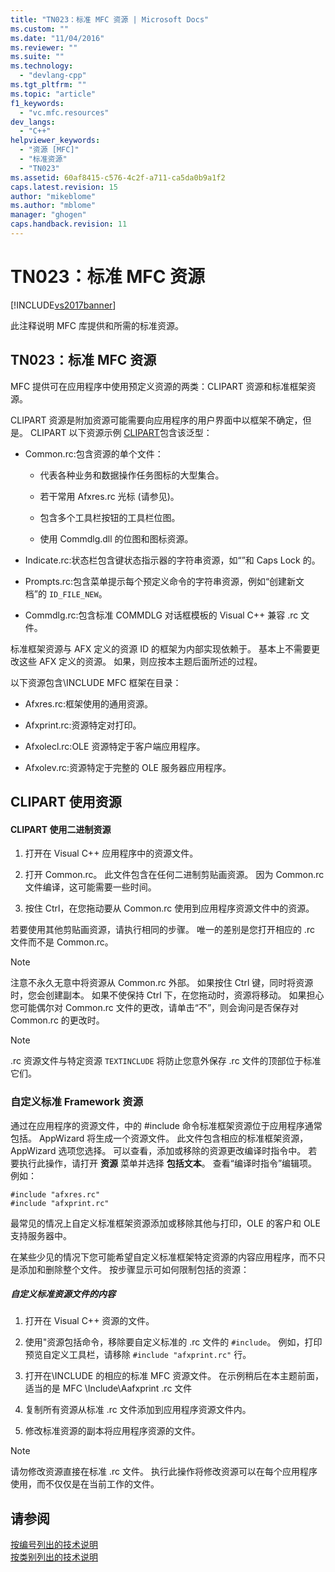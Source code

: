 ```yaml
---
title: "TN023：标准 MFC 资源 | Microsoft Docs"
ms.custom: ""
ms.date: "11/04/2016"
ms.reviewer: ""
ms.suite: ""
ms.technology: 
  - "devlang-cpp"
ms.tgt_pltfrm: ""
ms.topic: "article"
f1_keywords: 
  - "vc.mfc.resources"
dev_langs: 
  - "C++"
helpviewer_keywords: 
  - "资源 [MFC]"
  - "标准资源"
  - "TN023"
ms.assetid: 60af8415-c576-4c2f-a711-ca5da0b9a1f2
caps.latest.revision: 15
author: "mikeblome"
ms.author: "mblome"
manager: "ghogen"
caps.handback.revision: 11
---
```

# TN023：标准 MFC 资源
[!INCLUDE[vs2017banner](../assembler/inline/includes/vs2017banner.md)]

此注释说明 MFC 库提供和所需的标准资源。  
  
## TN023：标准 MFC 资源  
 MFC 提供可在应用程序中使用预定义资源的两类：CLIPART 资源和标准框架资源。  
  
 CLIPART 资源是附加资源可能需要向应用程序的用户界面中以框架不确定，但是。  CLIPART 以下资源示例 [CLIPART](../top/visual-cpp-samples.md)包含该泛型：  
  
-   Common.rc:包含资源的单个文件：  
  
    -   代表各种业务和数据操作任务图标的大型集合。  
  
    -   若干常用 Afxres.rc 光标 \(请参见\)。  
  
    -   包含多个工具栏按钮的工具栏位图。  
  
    -   使用 Commdlg.dll 的位图和图标资源。  
  
-   Indicate.rc:状态栏包含键状态指示器的字符串资源，如“”和 Caps Lock 的。  
  
-   Prompts.rc:包含菜单提示每个预定义命令的字符串资源，例如“创建新文档”的 `ID_FILE_NEW`。  
  
-   Commdlg.rc:包含标准 COMMDLG 对话框模板的 Visual C\+\+ 兼容 .rc 文件。  
  
 标准框架资源与 AFX 定义的资源 ID 的框架为内部实现依赖于。  基本上不需要更改这些 AFX 定义的资源。  如果，则应按本主题后面所述的过程。  
  
 以下资源包含\\INCLUDE MFC 框架在目录：  
  
-   Afxres.rc:框架使用的通用资源。  
  
-   Afxprint.rc:资源特定对打印。  
  
-   Afxolecl.rc:OLE 资源特定于客户端应用程序。  
  
-   Afxolev.rc:资源特定于完整的 OLE 服务器应用程序。  
  
## CLIPART 使用资源  
  
#### CLIPART 使用二进制资源  
  
1.  打开在 Visual C\+\+ 应用程序中的资源文件。  
  
2.  打开 Common.rc。  此文件包含在任何二进制剪贴画资源。  因为 Common.rc 文件编译，这可能需要一些时间。  
  
3.  按住 Ctrl，在您拖动要从 Common.rc 使用到应用程序资源文件中的资源。  
  
 若要使用其他剪贴画资源，请执行相同的步骤。  唯一的差别是您打开相应的 .rc 文件而不是 Common.rc。  
  
> [!NOTE]
>  注意不永久无意中将资源从 Common.rc 外部。  如果按住 Ctrl 键，同时将资源时，您会创建副本。  如果不使保持 Ctrl 下，在您拖动时，资源将移动。  如果担心您可能偶尔对 Common.rc 文件的更改，请单击“不”，则会询问是否保存对 Common.rc 的更改时。  
  
> [!NOTE]
>  .rc 资源文件与特定资源 `TEXTINCLUDE` 将防止您意外保存 .rc 文件的顶部位于标准它们。  
  
### 自定义标准 Framework 资源  
 通过在应用程序的资源文件，中的 \#include 命令标准框架资源位于应用程序通常包括。  AppWizard 将生成一个资源文件。  此文件包含相应的标准框架资源，AppWizard 选项您选择。  可以查看，添加或移除的资源更改编译时指令中。  若要执行此操作，请打开 **资源** 菜单并选择 **包括文本**。  查看“编译时指令”编辑项。  例如：  
  
```  
#include "afxres.rc"  
#include "afxprint.rc"  
```  
  
 最常见的情况上自定义标准框架资源添加或移除其他与打印，OLE 的客户和 OLE 支持服务器中。  
  
 在某些少见的情况下您可能希望自定义标准框架特定资源的内容应用程序，而不只是添加和删除整个文件。  按步骤显示可如何限制包括的资源：  
  
##### 自定义标准资源文件的内容  
  
1.  打开在 Visual C\+\+ 资源的文件。  
  
2.  使用"资源包括命令，移除要自定义标准的 .rc 文件的 `#include`。  例如，打印预览自定义工具栏，请移除 `#include "afxprint.rc"` 行。  
  
3.  打开在\\INCLUDE 的相应的标准 MFC 资源文件。  在示例稍后在本主题前面，适当的是 MFC \\Include\\Aafxprint .rc 文件  
  
4.  复制所有资源从标准 .rc 文件添加到应用程序资源文件内。  
  
5.  修改标准资源的副本将应用程序资源的文件。  
  
> [!NOTE]
>  请勿修改资源直接在标准 .rc 文件。  执行此操作将修改资源可以在每个应用程序使用，而不仅仅是在当前工作的文件。  
  
## 请参阅  
 [按编号列出的技术说明](../mfc/technical-notes-by-number.md)   
 [按类别列出的技术说明](../mfc/technical-notes-by-category.md)